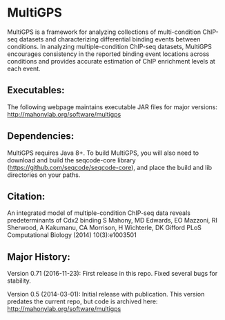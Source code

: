 MultiGPS
===========

MultiGPS is a framework for analyzing collections of multi-condition ChIP-seq datasets and characterizing differential binding events between conditions. In analyzing multiple-condition ChIP-seq datasets, MultiGPS encourages consistency in the reported binding event locations across conditions and provides accurate estimation of ChIP enrichment levels at each event.


Executables:
--------------
The following webpage maintains executable JAR files for major versions: 
http://mahonylab.org/software/multigps


Dependencies:
--------------
MultiGPS requires Java 8+. To build MultiGPS, you will also need to download and build the seqcode-core library (https://github.com/seqcode/seqcode-core), and place the build and lib directories on your paths. 


Citation:
--------------
An integrated model of multiple-condition ChIP-seq data reveals predeterminants of Cdx2 binding
S Mahony, MD Edwards, EO Mazzoni, RI Sherwood, A Kakumanu, CA Morrison, H Wichterle, DK Gifford
PLoS Computational Biology (2014) 10(3):e1003501


Major History:
--------------

Version 0.71 (2016-11-23): First release in this repo. Fixed several bugs for stability.  

Version 0.5 (2014-03-01): Initial release with publication. This version predates the current repo, but code is archived here: http://mahonylab.org/software/multigps